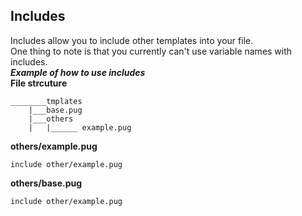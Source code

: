 ## Includes
Includes allow you to include other templates into your file.<br>
One thing to note is that you currently can't use variable names with includes.
<br>
***Example of how to use includes***<br>
**File strcuture**
```
________tmplates
    |___base.pug
    |___others
    |   |______ example.pug
```

**others/example.pug**
```pug
include other/example.pug
```

**others/base.pug**
```pug
include other/example.pug
```